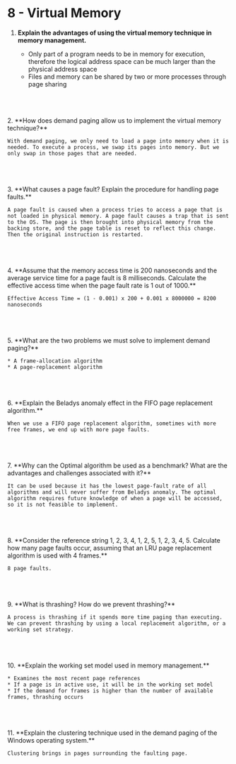 # 8 - Virtual Memory

1. **Explain the advantages of using the virtual memory technique in memory management.**
    
    * Only part of a program needs to be in memory for execution, therefore the logical address space can be much larger than the physical address space
    * Files and memory can be shared by two or more processes through page sharing
<br>
<br>
<br>
2. **How does demand paging allow us to implement the virtual memory technique?**

    With demand paging, we only need to load a page into memory when it is needed. To execute a process, we swap its pages into memory. But we only swap in those pages that are needed.
<br>
<br>
<br>
3. **What causes a page fault? Explain the procedure for handling page faults.**

    A page fault is caused when a process tries to access a page that is not loaded in physical memory. A page fault causes a trap that is sent to the OS. The page is then brought into physical memory from the backing store, and the page table is reset to reflect this change. Then the original instruction is restarted.
<br>
<br>
<br>
4. **Assume that the memory access time is 200 nanoseconds and the average service time for a page fault is 8 milliseconds. Calculate the effective access time when the page fault rate is 1 out of 1000.**

    Effective Access Time = (1 - 0.001) x 200 + 0.001 x 8000000 = 8200 nanoseconds
<br>
<br>
<br>
5. **What are the two problems we must solve to implement demand paging?**

    * A frame-allocation algorithm
    * A page-replacement algorithm
<br>
<br>
<br>
6. **Explain the Beladys anomaly effect in the FIFO page replacement algorithm.**

    When we use a FIFO page replacement algorithm, sometimes with more free frames, we end up with more page faults.
<br>
<br>
<br>
7. **Why can the Optimal algorithm be used as a benchmark? What are the advantages and challenges associated with it?**

    It can be used because it has the lowest page-fault rate of all algorithms and will never suffer from Beladys anomaly. The optimal algorithm requires future knowledge of when a page will be accessed, so it is not feasible to implement.
<br>
<br>
<br>
8. **Consider the reference string 1, 2, 3, 4, 1, 2, 5, 1, 2, 3, 4, 5. Calculate how many page faults occur, assuming that an LRU page replacement algorithm is used with 4 frames.**

    8 page faults.
<br>
<br>
<br>
9. **What is thrashing? How do we prevent thrashing?**

    A process is thrashing if it spends more time paging than executing. We can prevent thrashing by using a local replacement algorithm, or a working set strategy.
<br>
<br>
<br>    
10. **Explain the working set model used in memory management.**

    * Examines the most recent page references
    * If a page is in active use, it will be in the working set model
    * If the demand for frames is higher than the number of available frames, thrashing occurs
<br>
<br>
<br>
11. **Explain the clustering technique used in the demand paging of the Windows operating system.**

    Clustering brings in pages surrounding the faulting page.
